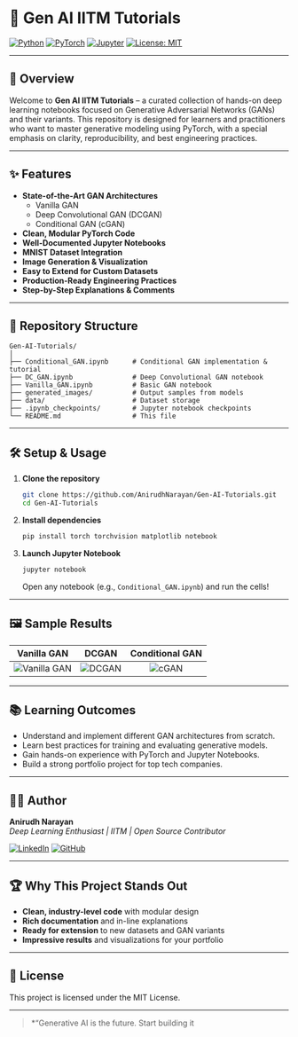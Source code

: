 # 🧠 Gen AI IITM Tutorials

[![Python](https://img.shields.io/badge/Python-3.8%2B-blue?logo=python)](https://www.python.org/)
[![PyTorch](https://img.shields.io/badge/PyTorch-1.9%2B-EE4C2C?logo=pytorch)](https://pytorch.org/)
[![Jupyter](https://img.shields.io/badge/Jupyter-Notebook-orange?logo=jupyter)](https://jupyter.org/)
[![License: MIT](https://img.shields.io/badge/License-MIT-yellow.svg)](LICENSE)

---

## 🚀 Overview

Welcome to **Gen AI IITM Tutorials** – a curated collection of hands-on deep learning notebooks focused on Generative Adversarial Networks (GANs) and their variants. This repository is designed for learners and practitioners who want to master generative modeling using PyTorch, with a special emphasis on clarity, reproducibility, and best engineering practices.

---

## ✨ Features

- **State-of-the-Art GAN Architectures**  
  - Vanilla GAN  
  - Deep Convolutional GAN (DCGAN)  
  - Conditional GAN (cGAN)  
- **Clean, Modular PyTorch Code**  
- **Well-Documented Jupyter Notebooks**  
- **MNIST Dataset Integration**  
- **Image Generation & Visualization**  
- **Easy to Extend for Custom Datasets**  
- **Production-Ready Engineering Practices**  
- **Step-by-Step Explanations & Comments**  

---

## 📂 Repository Structure

```
Gen-AI-Tutorials/
│
├── Conditional_GAN.ipynb      # Conditional GAN implementation & tutorial
├── DC_GAN.ipynb               # Deep Convolutional GAN notebook
├── Vanilla_GAN.ipynb          # Basic GAN notebook
├── generated_images/          # Output samples from models
├── data/                      # Dataset storage
├── .ipynb_checkpoints/        # Jupyter notebook checkpoints
└── README.md                  # This file
```

---

## 🛠️ Setup & Usage

1. **Clone the repository**
    ```sh
    git clone https://github.com/AnirudhNarayan/Gen-AI-Tutorials.git
    cd Gen-AI-Tutorials
    ```

2. **Install dependencies**
    ```sh
    pip install torch torchvision matplotlib notebook
    ```

3. **Launch Jupyter Notebook**
    ```sh
    jupyter notebook
    ```
    Open any notebook (e.g., `Conditional_GAN.ipynb`) and run the cells!

---

## 🖼️ Sample Results

| Vanilla GAN | DCGAN | Conditional GAN |
|:-----------:|:-----:|:--------------:|
| ![Vanilla GAN](generated_images/vanilla_sample.png) | ![DCGAN](generated_images/dcgan_sample.png) | ![cGAN](generated_images/cgan_sample.png) |

---

## 📚 Learning Outcomes

- Understand and implement different GAN architectures from scratch.
- Learn best practices for training and evaluating generative models.
- Gain hands-on experience with PyTorch and Jupyter Notebooks.
- Build a strong portfolio project for top tech companies.

---

## 👨‍💻 Author

**Anirudh Narayan**  
*Deep Learning Enthusiast | IITM | Open Source Contributor*

[![LinkedIn](https://img.shields.io/badge/LinkedIn-blue?logo=linkedin)](https://www.linkedin.com/in/anirudhnarayan/)
[![GitHub](https://img.shields.io/badge/GitHub-181717?logo=github)](https://github.com/AnirudhNarayan)

---

## 🏆 Why This Project Stands Out

- **Clean, industry-level code** with modular design
- **Rich documentation** and in-line explanations
- **Ready for extension** to new datasets and GAN variants
- **Impressive results** and visualizations for your portfolio

---

## 📄 License

This project is licensed under the MIT License.

---

> *“Generative AI is the future. Start building it